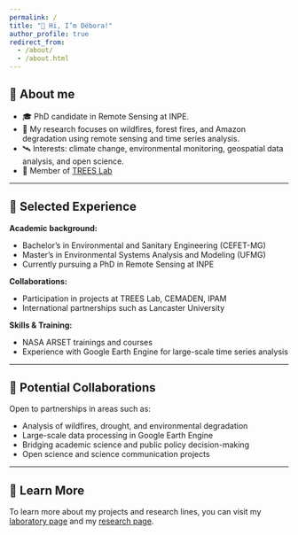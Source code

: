 ```yaml
---
permalink: /
title: "👋 Hi, I’m Débora!"
author_profile: true
redirect_from: 
  - /about/
  - /about.html
---
```


## 🧭 About me
- 🎓 PhD candidate in Remote Sensing at INPE.
- 🌱 My research focuses on wildfires, forest fires, and Amazon degradation using remote sensing and time series analysis.
- 🛰️ Interests: climate change, environmental monitoring, geospatial data analysis, and open science.
- 🌳 Member of [TREES Lab](https://www.treeslab.org)

---

## 🔎 Selected Experience

**Academic background:**  
- Bachelor’s in Environmental and Sanitary Engineering (CEFET-MG)
- Master’s in Environmental Systems Analysis and Modeling (UFMG)
- Currently pursuing a PhD in Remote Sensing at INPE

**Collaborations:**  
- Participation in projects at TREES Lab, CEMADEN, IPAM  
- International partnerships such as Lancaster University  

**Skills & Training:**  
- NASA ARSET trainings and courses  
- Experience with Google Earth Engine for large-scale time series analysis  

---

## 🤝 Potential Collaborations

Open to partnerships in areas such as:  

- Analysis of wildfires, drought, and environmental degradation  
- Large-scale data processing in Google Earth Engine  
- Bridging academic science and public policy decision-making  
- Open science and science communication projects  

---

## 📂 Learn More

To learn more about my projects and research lines, you can visit my [laboratory page](https://zenodo.org/communities/treeslab/records?q=&l=list&p=1&s=10&sort=newest) and my [research page](https://scholar.google.com/citations?user=7HDMJacAAAAJ&hl=pt-BR&oi=ao).

